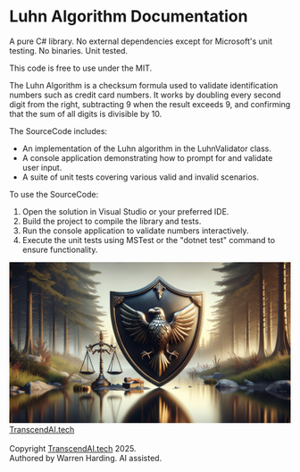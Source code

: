 # Luhn Algorithm Documentation

A pure C# library. No external dependencies except for Microsoft's unit testing. No binaries. Unit tested.

This code is free to use under the MIT.

The Luhn Algorithm is a checksum formula used to validate identification numbers such as credit card numbers. It works by doubling every second digit from the right, subtracting 9 when the result exceeds 9, and confirming that the sum of all digits is divisible by 10.

The SourceCode includes:
- An implementation of the Luhn algorithm in the LuhnValidator class.
- A console application demonstrating how to prompt for and validate user input.
- A suite of unit tests covering various valid and invalid scenarios.

To use the SourceCode:
1. Open the solution in Visual Studio or your preferred IDE.
2. Build the project to compile the library and tests.
3. Run the console application to validate numbers interactively.
4. Execute the unit tests using MSTest or the "dotnet test" command to ensure functionality.

![AI Image](aiimage.jpg)
[TranscendAI.tech](https://TranscendAI.tech)<br>
<br>
Copyright [TranscendAI.tech](https://TranscendAI.tech) 2025.</br>
Authored by Warren Harding. AI assisted.</br>